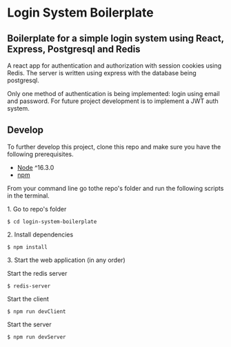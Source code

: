 # Login System Boilerplate

## Boilerplate for a simple login system using React, Express, Postgresql and Redis

A react app for authentication and authorization with session cookies using Redis. The server is written using express with the database being postgresql.

Only one method of authentication is being implemented: login using email and password. For future project development is to implement a JWT auth system.

## Develop

To further develop this project, clone this repo and make sure you have the following prerequisites.

- [Node](https://nodejs.org/en/download/) ^16.3.0
- [npm](https://nodejs.org/en/download/package-manager/)

From your command line go tothe repo's folder and run the following scripts in the terminal.

1\. Go to repo's folder

```terminal
$ cd login-system-boilerplate
```

2\. Install dependencies

```terminal
$ npm install
```

3\. Start the web application (in any order)

Start the redis server

```terminal
$ redis-server
```

Start the client

```terminal
$ npm run devClient
```

Start the server

```terminal
$ npm run devServer
```
